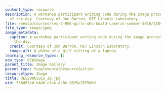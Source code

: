 ```yaml
---
content_type: resource
description: A workshop participant writing code during the image processing part
  of the day. Courtesy of Jon Barron, MIT Lincoln Laboratory.
file: /media/courses/res-2-006-girls-who-build-cameras-summer-2016/338455cdb446c1aedc0e9825a78f5d8d_RES2006SU16_29.jpg
file_type: image/jpeg
image_metadata:
  caption: A workshop participant writing code during the image processing part of
    the day.
  credit: Courtesy of Jon Barron, MIT Lincoln Laboratory.
  image-alt: A photo of a girl sitting at a laptop.
learning_resource_types: []
ocw_type: OCWImage
parent_title: Image Gallery
parent_type: SupplementalResourceSection
resourcetype: Image
title: RES2006SU16_29.jpg
uid: 338455cd-b446-c1ae-dc0e-9825a78f5d8d
---
```

